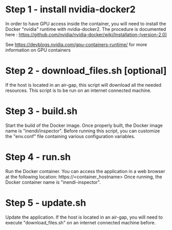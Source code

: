 Step 1 - install nvidia-docker2
===============================

In order to have GPU access inside the container, you will need to install the Docker "nvidia" runtime with nvidia-docker2.
The procedure is documented here : https://github.com/nvidia/nvidia-docker/wiki/Installation-(version-2.0)

See https://devblogs.nvidia.com/gpu-containers-runtime/ for more information on GPU containers

Step 2 - download_files.sh [optional]
=====================================

If the host is located in an air-gap, this script will download all the needed resources.
This script is to be run on an internet connected machine.

Step 3 - build.sh
=================

Start the build of the Docker image.
Once properly built, the Docker image name is "inendi/inspector".
Before running this script, you can customize the "env.conf" file containing various configuration variables.

Step 4 - run.sh
===============

Run the Docker container.
You can access the application in a web browser at the following location: https://<container_hostname>
Once running, the Docker container name is "inendi-inspector".

Step 5 - update.sh
==================

Update the application.
If the host is located in an air-gap, you will need to execute "download_files.sh" on an internet connected machine before.
